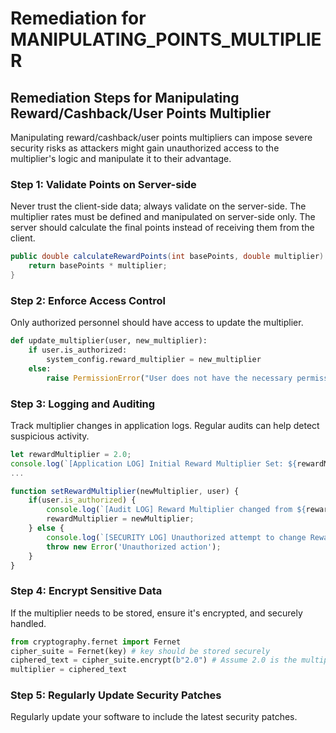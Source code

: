 # Remediation for MANIPULATING_POINTS_MULTIPLIER

## Remediation Steps for Manipulating Reward/Cashback/User Points Multiplier

Manipulating reward/cashback/user points multipliers can impose severe security risks as attackers might gain unauthorized access to the multiplier's logic and manipulate it to their advantage. 

### Step 1: Validate Points on Server-side

Never trust the client-side data; always validate on the server-side. The multiplier rates must be defined and manipulated on server-side only.
The server should calculate the final points instead of receiving them from the client.

```java
public double calculateRewardPoints(int basePoints, double multiplier) {
    return basePoints * multiplier;
}
```

### Step 2: Enforce Access Control

Only authorized personnel should have access to update the multiplier.

```python
def update_multiplier(user, new_multiplier):
    if user.is_authorized:    
        system_config.reward_multiplier = new_multiplier
    else: 
        raise PermissionError("User does not have the necessary permissions.")
```

### Step 3: Logging and Auditing

Track multiplier changes in application logs. Regular audits can help detect suspicious activity.

```javascript
let rewardMultiplier = 2.0;
console.log(`[Application LOG] Initial Reward Multiplier Set: ${rewardMultiplier}`);
...

function setRewardMultiplier(newMultiplier, user) {
    if(user.is_authorized) {
        console.log(`[Audit LOG] Reward Multiplier changed from ${rewardMultiplier} to ${newMultiplier} by User - ${user.id}`);
        rewardMultiplier = newMultiplier;
    } else {
        console.log(`[SECURITY LOG] Unauthorized attempt to change Reward Multiplier by User - ${user.id}`);
        throw new Error('Unauthorized action');
    }
}
```

### Step 4: Encrypt Sensitive Data

If the multiplier needs to be stored, ensure it's encrypted, and securely handled.

```python
from cryptography.fernet import Fernet
cipher_suite = Fernet(key) # key should be stored securely
ciphered_text = cipher_suite.encrypt(b"2.0") # Assume 2.0 is the multiplier
multiplier = ciphered_text
```

### Step 5: Regularly Update Security Patches

Regularly update your software to include the latest security patches.